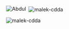 
<p><img align="left" src="https://github-readme-stats.vercel.app/api/top-langs?username=malek-cdda&show_icons=true&locale=en&layout=compact" alt="Abdul " /></p>

<p>&nbsp;<img align="center" src="https://github-readme-stats.vercel.app/api?username=malek-cdda&show_icons=true&locale=en" alt="malek-cdda" /></p>

<p><img align="center" src="https://github-readme-streak-stats.herokuapp.com/?user=malek-cdda&" alt="malek-cdda" /></p>
